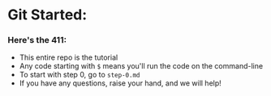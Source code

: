# Git Started:

### Here's the 411:
- This entire repo is the tutorial
- Any code starting with `$` means you'll run the code on the command-line
- To start with step 0, go to `step-0.md`
- If you have any questions, raise your hand, and we will help!
